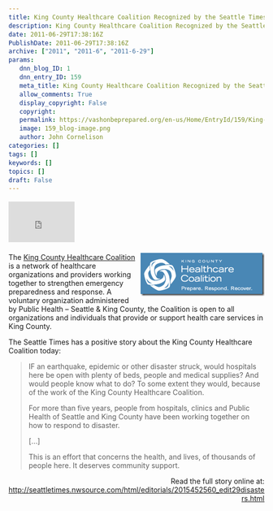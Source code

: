 ```yaml
---
title: King County Healthcare Coalition Recognized by the Seattle Times
description: King County Healthcare Coalition Recognized by the Seattle Times
date: 2011-06-29T17:38:16Z
PublishDate: 2011-06-29T17:38:16Z
archive: ["2011", "2011-6", "2011-6-29"]
params:
   dnn_blog_ID: 1
   dnn_entry_ID: 159
   meta_title: King County Healthcare Coalition Recognized by the Seattle Times
   allow_comments: True
   display_copyright: False
   copyright: 
   permalink: https://vashonbeprepared.org/en-us/Home/EntryId/159/King-County-Healthcare-Coalition-Recognized-by-the-Seattle-Times
   image: 159_blog-image.png
   author: John Cornelison
categories: []
tags: []
keywords: []
topics: []
draft: False
---
```


<div class="wlWriterHeaderFooter" style="float:none; margin:0px; padding:4px 0px 4px 0px;"><iframe src="http://www.facebook.com/widgets/like.php?href=http://vashoneoc.org/Blogs/VashonPreparedness/tabid/164/EntryId/159/King-County-Healthcare-Coalition-Recognized-by-the-Seattle-Times.aspx" scrolling="no" frameborder="0" style="border:none; width:130px; height:80px"></iframe></div><p><a href="http://www.kingcountyhealthcarecoalition.org/" target="_blank"><img style="background-image: none; border-bottom: 0px; border-left: 0px; margin: 0px 0px 5px 5px; padding-left: 0px; padding-right: 0px; display: inline; float: right; border-top: 0px; border-right: 0px; padding-top: 0px" title="image" border="0" alt="image" align="right" src="/images/dnnBlog/1/159/Windows-Live-Writer-King-County-Healthcare-Coalition-Recogni_9263-image_3.png" width="244" height="85" /></a>The <a href="http://www.kingcountyhealthcarecoalition.org/" target="_blank">King County Healthcare Coalition</a> is a network of healthcare organizations and providers working together to strengthen emergency preparedness and response. A voluntary organization administered by Public Health – Seattle &amp; King County, the Coalition is open to all organizations and individuals that provide or support health care services in King County.</p>  <p>The Seattle Times has a positive story about the King County Healthcare Coalition today:</p>  <blockquote>   <p>IF an earthquake, epidemic or other disaster struck, would hospitals here be open with plenty of beds, people and medical supplies? And would people know what to do? To some extent they would, because of the work of the King County Healthcare Coalition.</p>    <p>For more than five years, people from hospitals, clinics and Public Health of Seattle and King County have been working together on how to respond to disaster.</p>    <p>[…]</p>    <p>This is an effort that concerns the health, and lives, of thousands of people here. It deserves community support.</p> </blockquote>  <p align="right">Read the full story online at: <a href="http://seattletimes.nwsource.com/html/editorials/2015452560_edit29disasters.html">http://seattletimes.nwsource.com/html/editorials/2015452560_edit29disasters.html</a></p>
